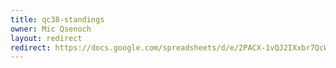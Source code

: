 ```yaml
---
title: qc38-standings
owner: Mic Qsenoch
layout: redirect
redirect: https://docs.google.com/spreadsheets/d/e/2PACX-1vQJ2IXxbr7QcWl3d2o1VXZLhmwxTg7p3_4e5y5saD8-Z4-nfLeROgNOcjXpOpdBeB4UwCsNnvGBHitT/pubhtml
---
```

